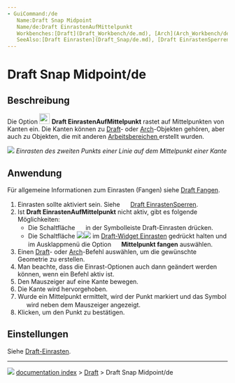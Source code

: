 ```yaml
---
- GuiCommand:/de
   Name:Draft Snap Midpoint
   Name/de:Draft EinrastenAufMittelpunkt
   Workbenches:[Draft](Draft_Workbench/de.md), [Arch](Arch_Workbench/de.md)
   SeeAlso:[Draft Einrasten](Draft_Snap/de.md), [Draft EinrastenSperren](Draft_Snap_Lock/de.md)
---
```


# Draft Snap Midpoint/de



## Beschreibung

Die Option <img alt="" src=images/Draft_Snap_Midpoint.svg  style="width:24px;"> **Draft EinrastenAufMittelpunkt** rastet auf Mittelpunkten von Kanten ein. Die Kanten können zu [Draft](Draft_Workbench/de.md)- oder [Arch](Arch_Workbench/de.md)-Objekten gehören, aber auch zu Objekten, die mit anderen [Arbeitsbereichen ](Workbenches/de.md) erstellt wurden.

![](images/Draft_Snap_Midpoint_example.png ) 
*Einrasten des zweiten Punkts einer Linie auf dem Mittelpunkt einer Kante*



## Anwendung

Für allgemeine Informationen zum Einrasten (Fangen) siehe [Draft Fangen](Draft_Snap/de.md).

1.  Einrasten sollte aktiviert sein. Siehe <img alt="" src=images/Draft_Snap_Lock.svg  style="width:16px;"> [Draft EinrastenSperren](Draft_Snap_Lock/de.md).
2.  Ist **Draft EinrastenAufMittelpunkt** nicht aktiv, gibt es folgende Möglichkeiten:
    -   Die Schaltfläche **<img src="images/Draft_Snap_Midpoint.svg" width=16px>** in der Symbolleiste Draft-Einrasten drücken.
    -   Die Schaltfläche **<img src="images/Draft_Snap_Lock.svg" width=x16px><img src="images/Toolbar_flyout_arrow.svg" width=x16px>** im [Draft-Widget Einrasten](Draft_snap_widget/de.md) gedrückt halten und im Ausklappmenü die Option **<img src="images/Draft_Snap_Midpoint.svg" width=16px> Mittelpunkt fangen** auswählen.
3.  Einen [Draft](Draft_Workbench/de.md)- oder [Arch](Arch_Workbench/de.md)-Befehl auswählen, um die gewünschte Geometrie zu erstellen.
4.  Man beachte, dass die Einrast-Optionen auch dann geändert werden können, wenn ein Befehl aktiv ist.
5.  Den Mauszeiger auf eine Kante bewegen.
6.  Die Kante wird hervorgehoben.
7.  Wurde ein Mittelpunkt ermittelt, wird der Punkt markiert und das Symbol <img alt="" src=images/Draft_Snap_Midpoint.svg  style="width:16px;"> wird neben dem Mauszeiger angezeigt.
8.  Klicken, um den Punkt zu bestätigen.



## Einstellungen

Siehe [Draft-Einrasten](Draft_Snap/de#Einstellungen.md).



---
![](images/Right_arrow.png) [documentation index](../README.md) > [Draft](Draft_Workbench.md) > Draft Snap Midpoint/de
